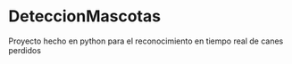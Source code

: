# DeteccionMascotas
Proyecto hecho en python para el reconocimiento en tiempo real de canes perdidos
